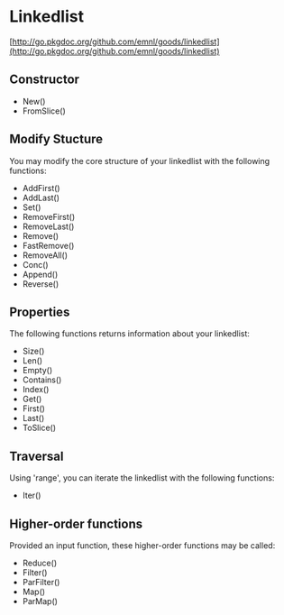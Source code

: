 Linkedlist
=======================================================================

[http://go.pkgdoc.org/github.com/emnl/goods/linkedlist](http://go.pkgdoc.org/github.com/emnl/goods/linkedlist)

Constructor
-----------------------------------------------------------------------

* New()
* FromSlice()


Modify Stucture
-----------------------------------------------------------------------

You may modify the core structure of your linkedlist with the following functions:

* AddFirst()
* AddLast()
* Set()
* RemoveFirst()
* RemoveLast()
* Remove()
* FastRemove()
* RemoveAll()
* Conc()
* Append()
* Reverse()


Properties
-----------------------------------------------------------------------

The following functions returns information about your linkedlist:

* Size()
* Len()
* Empty()
* Contains()
* Index()
* Get()
* First()
* Last()
* ToSlice()


Traversal
-----------------------------------------------------------------------

Using 'range', you can iterate the linkedlist with the following functions:

* Iter()


Higher-order functions
-----------------------------------------------------------------------

Provided an input function, these higher-order functions may be called:

* Reduce()
* Filter()
* ParFilter()
* Map()
* ParMap()

